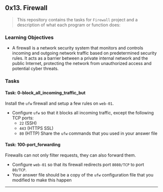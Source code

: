 ## 0x13. Firewall

> This repository contains the tasks for `Firewall` project and a description of what each program or function does:

### Learning Objectives

* A firewall is a network security system that monitors and controls incoming and outgoing network traffic based on predetermined security rules. It acts as a barrier between a private internal network and the public Internet, protecting the network from unauthorized access and potential cyber threats.

### Tasks

#### Task: 0-block_all_incoming_traffic_but
Install the `ufw` firewall and setup a few rules on `web-01`.
* Configure `ufw` so that it blocks all incoming traffic, except the following TCP ports:
	*  `22` (SSH)
	*  `443` (HTTPS SSL)
	*  `80` (HTTP)
Share the `ufw` commands that you used in your answer file

#### Task: 100-port_forwarding
Firewalls can not only filter requests, they can also forward them.
* Configure `web-01` so that its firewall redirects port `8080/TCP` to port `80/TCP`.
* Your answer file should be a copy of the `ufw` configuration file that you modified to make this happen

___


